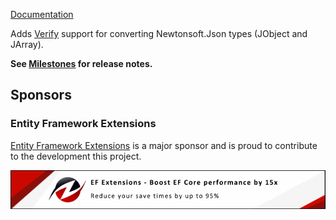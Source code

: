 [Documentation](https://github.com/VerifyTests/Verify.NewtonsoftJson)

Adds [Verify](https://github.com/VerifyTests/Verify) support for converting Newtonsoft.Json types (JObject and JArray).<!-- singleLineInclude: intro. path: /docs/intro.include.md -->

**See [Milestones](https://github.com/VerifyTests/Verify.NewtonsoftJson/milestones?state=closed) for release notes.**


## Sponsors


### Entity Framework Extensions<!-- include: zzz. path: /docs/zzz.include.md -->

[Entity Framework Extensions](https://entityframework-extensions.net/?utm_source=simoncropp&utm_medium=Verify.NewtonsoftJson) is a major sponsor and is proud to contribute to the development this project.

[![Entity Framework Extensions](https://raw.githubusercontent.com/VerifyTests/Verify.NewtonsoftJson/refs/heads/main/docs/zzz.png)](https://entityframework-extensions.net/?utm_source=simoncropp&utm_medium=Verify.NewtonsoftJson)<!-- endInclude -->
